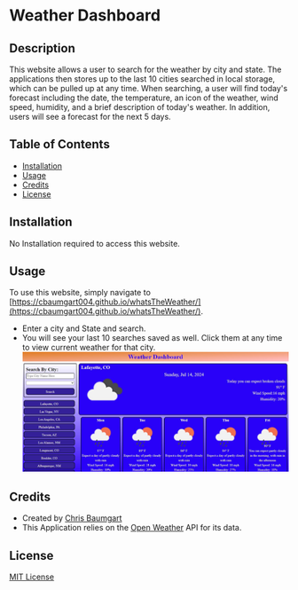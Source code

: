 # Weather Dashboard
## Description
This website allows a user to search for the weather by city and state.  The applications then stores up to the last 10 cities searched in local storage, which can be pulled up at any time.  When searching, a user will find today's forecast including the date, the temperature, an icon of the weather, wind speed, humidity, and a brief description of today's weather.  In addition, users will see a forecast for the next 5 days.
## Table of Contents

- [Installation](#installation)
- [Usage](#usage)
- [Credits](#credits)
- [License](#license)
## Installation
No Installation required to access this website.
## Usage
To use this website, simply navigate to [https://cbaumgart004.github.io/whatsTheWeather/](https://cbaumgart004.github.io/whatsTheWeather/).

* Enter a city and State and search.
* You will see your last 10 searches saved as well.  Click them at any time to view current weather for that city.
![Screenshot](assets\images\whatsTheWeatherThisWeek.jpg)
## Credits
* Created by [Chris Baumgart](https://github.com/cbaumgart004)
* This Application relies on the [Open Weather](https://openweathermap.org/guide) API for its data.
## License
[MIT License](https://github.com/cbaumgart004/whatsTheWeather/blob/main/LICENSE)

